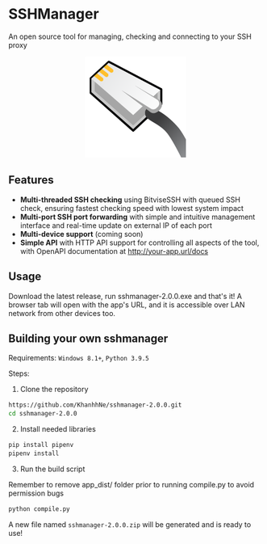# SSHManager

An open source tool for managing, checking and connecting to your SSH proxy

<center><img src="logo.png" alt="sshmanager logo" width="200"/></center>

Features
----
- **Multi-threaded SSH checking** using BitviseSSH with queued SSH check, ensuring fastest checking speed with lowest system impact
- **Multi-port SSH port forwarding** with simple and intuitive management interface and real-time update on external IP of each port
- **Multi-device support** (coming soon)
- **Simple API** with HTTP API support for controlling all aspects of the tool, with OpenAPI documentation at http://your-app.url/docs

Usage
----
Download the latest release, run sshmanager-2.0.0.exe and that's it! A browser tab will open with the app's URL, and it is accessible over LAN network from other devices too.

Building your own sshmanager
----
Requirements: `Windows 8.1+`, `Python 3.9.5`

Steps:

1. Clone the repository
```bash
https://github.com/KhanhhNe/sshmanager-2.0.0.git
cd sshmanager-2.0.0
```
2. Install needed libraries
```bash
pip install pipenv
pipenv install
```
3. Run the build script

Remember to remove app_dist/ folder prior to running compile.py to avoid permission bugs
```bash
python compile.py
```
A new file named `sshmanager-2.0.0.zip` will be generated and is ready to use!
